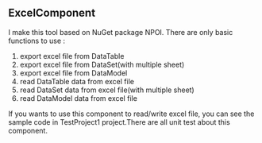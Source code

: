 ## ExcelComponent

I make this tool based on NuGet package NPOI.
There are only basic functions to use :
1. export excel file from DataTable
2. export excel file from DataSet(with multiple sheet)
3. export excel file from DataModel
4. read DataTable data from excel file
5. read DataSet data from excel file(with multiple sheet)
6. read DataModel data from excel file

If you wants to use this component to read/write excel file, you can see the sample code in TestProject1 project.There are all unit test about this component.